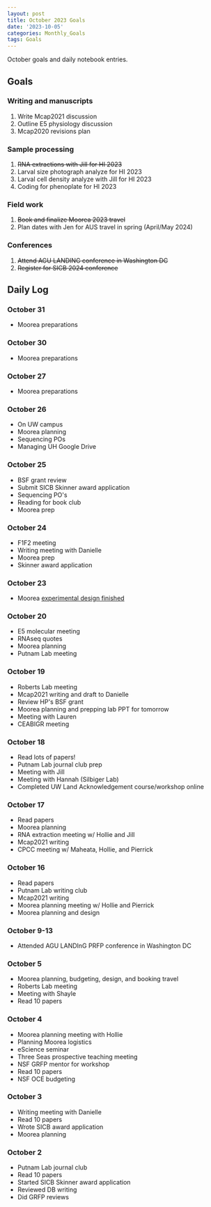 ```yaml
---
layout: post
title: October 2023 Goals
date: '2023-10-05'
categories: Monthly_Goals
tags: Goals
---
```

October goals and daily notebook entries. 

## Goals  

### Writing and manuscripts 
              
1. Write Mcap2021 discussion
2. Outline E5 physiology discussion
3. Mcap2020 revisions plan

### Sample processing

1. ~~RNA extractions with Jill for HI 2023~~
2. Larval size photograph analyze for HI 2023 
3. Larval cell density analyze with Jill for HI 2023
4. Coding for phenoplate for HI 2023

### Field work

1. ~~Book and finalize Moorea 2023 travel~~
2. Plan dates with Jen for AUS travel in spring (April/May 2024) 

### Conferences

1. ~~Attend AGU LANDING conference in Washington DC~~ 
2. ~~Register for SICB 2024 conference~~ 

## **Daily Log**   

### October 31 

- Moorea preparations

### October 30 

- Moorea preparations

### October 27 

- Moorea preparations

### October 26 

- On UW campus
- Moorea planning 
- Sequencing POs
- Managing UH Google Drive 

### October 25 

- BSF grant review
- Submit SICB Skinner award application
- Sequencing PO's
- Reading for book club 
- Moorea prep

### October 24 

- F1F2 meeting
- Writing meeting with Danielle
- Moorea prep
- Skinner award application

### October 23 

- Moorea [experimental design finished](https://drive.google.com/file/u/2/d/15cdHZ-Q86GD9XM0eCkfVNGKb1StGpJ9q/view) 

### October 20 

- E5 molecular meeting 
- RNAseq quotes
- Moorea planning 
- Putnam Lab meeting 

### October 19 

- Roberts Lab meeting 
- Mcap2021 writing and draft to Danielle 
- Review HP's BSF grant 
- Moorea planning and prepping lab PPT for tomorrow 
- Meeting with Lauren 
- CEABIGR meeting 

### October 18 

- Read lots of papers!
- Putnam Lab journal club prep
- Meeting with Jill
- Meeting with Hannah (Silbiger Lab) 
- Completed UW Land Acknowledgement course/workshop online 

### October 17 

- Read papers
- Moorea planning 
- RNA extraction meeting w/ Hollie and Jill 
- Mcap2021 writing 
- CPCC meeting w/ Maheata, Hollie, and Pierrick 

### October 16 

- Read papers
- Putnam Lab writing club 
- Mcap2021 writing
- Moorea planning meeting w/ Hollie and Pierrick 
- Moorea planning and design 

### October 9-13

- Attended AGU LANDInG PRFP conference in Washington DC

### October 5

- Moorea planning, budgeting, design, and booking travel
- Roberts Lab meeting
- Meeting with Shayle 
- Read 10 papers 

### October 4

- Moorea planning meeting with Hollie
- Planning Moorea logistics
- eScience seminar 
- Three Seas prospective teaching meeting
- NSF GRFP mentor for workshop
- Read 10 papers
- NSF OCE budgeting

### October 3

- Writing meeting with Danielle
- Read 10 papers
- Wrote SICB award application 
- Moorea planning

### October 2

- Putnam Lab journal club
- Read 10 papers 
- Started SICB Skinner award application
- Reviewed DB writing
- Did GRFP reviews